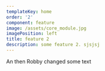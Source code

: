 ```yaml
---
templateKey: home
order: '2'
component: feature
image: /assets/core_module.jpg
imagePosition: left
title: feature 2
description: some feature 2. sjsjsj
---
```

An then Robby changed some text
